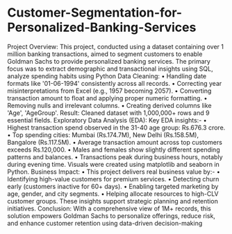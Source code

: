 # Customer-Segmentation-for-Personalized-Banking-Services
Project Overview:
This project, conducted using a dataset containing over 1 million banking transactions, aimed to segment customers to enable Goldman Sachs to provide personalized banking services. The primary focus was to extract demographic and transactional insights using SQL, analyze spending habits using Python
Data Cleaning:
•	Handling date formats like '01-06-1994' consistently across all records.
•	Correcting year misinterpretations from Excel (e.g., 1957 becoming 2057).
•	Converting transaction amount to float and applying proper numeric formatting.
•	Removing nulls and irrelevant columns.
•	Creating derived columns like 'Age', 'AgeGroup'. 
Result: Cleaned dataset with 1,000,000+ rows and 9 essential fields.
Exploratory Data Analysis (EDA):
Key EDA insights:- 
•	Highest transaction spend observed in the 31-40 age group: Rs.676.3 crore.
•	Top spending cities: Mumbai (Rs.174.7M), New Delhi (Rs.158.5M), Bangalore (Rs.117.5M).
•	Average transaction amount across top customers exceeds Rs.120,000.
•	Males and females show slightly different spending patterns and balances.
•	Transactions peak during business hours, notably during evening time.
Visuals were created using matplotlib and seaborn in Python.
Business Impact:
•	This project delivers real business value by:- 
•	Identifying high-value customers for premium services. 
•	Detecting churn early (customers inactive for 60+ days).
•	Enabling targeted marketing by age, gender, and city segments.
•	Helping allocate resources to high-CLV customer groups.
These insights support strategic planning and retention initiatives.
Conclusion:
With a comprehensive view of 1M+ records, this solution empowers Goldman Sachs to personalize offerings, reduce risk, and enhance customer retention using data-driven decision-making
